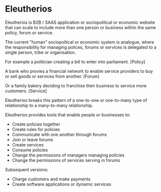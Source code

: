 # Eleutherios

Eleutherios is B2B / SAAS application or sociopolitical or economic website that can scale to include more than one person or business within the same policy, forum or service.

The current "human" sociopoltical or economic system is analogue, where the responsibility for managing polices, forums or services is delegated to a single person, tribe or organisation.

For example a politician creating a bill to enter into parliament. [Policy]

A bank who provies a financial network to enable service providers to buy or sell goods or services from another. [Forum]

Or a family bakery deciding to franchise their business to service more customers. [Service]

Eleutherios breaks this pattern of a one-to-one or one-to-many type of relationship to a many-to-many relationship.

Eleutherios provides tools that enable people or businesses to:

- Create policies together
- Create rules for policies
- Communicate with one another through forums
- Join or leave forums
- Create services
- Consume policies
- Change the permissions of managers managing policies
- Change the permissions of services serving in forums

Subsequent versions:

- Charge customers and make payments
- Create software applications or dynamic services